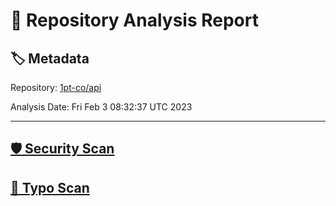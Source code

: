 # 🧪 Repository Analysis Report

## 🏷️ Metadata

Repository:
[1pt-co/api](https://github.com/1pt-co/api)

Analysis Date:
Fri Feb  3 08:32:37 UTC 2023

---

## [🛡️ Security Scan](./security)


## [🚫 Typo Scan](./typos)


